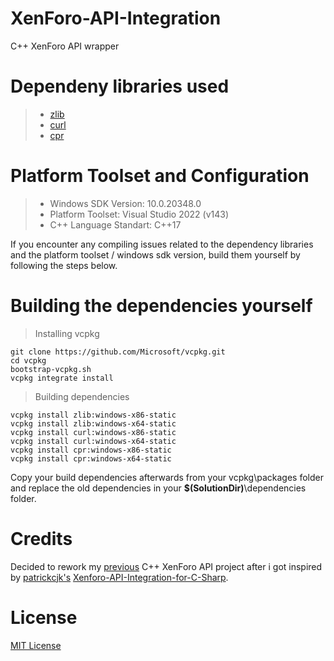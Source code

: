 # XenForo-API-Integration
C++ XenForo API wrapper

# Dependeny libraries used
>* [zlib](https://github.com/madler/zlib)
>* [curl](https://github.com/curl/curl)
>* [cpr](https://github.com/whoshuu/cpr)

# Platform Toolset and Configuration
>* Windows SDK Version: 10.0.20348.0
>* Platform Toolset: Visual Studio 2022 (v143)
>* C++ Language Standart: C++17

If you encounter any compiling issues related to the dependency libraries and the platform toolset / windows sdk version, build them yourself by following the steps below.

# Building the dependencies yourself
> Installing vcpkg
```shell
git clone https://github.com/Microsoft/vcpkg.git
cd vcpkg
bootstrap-vcpkg.sh
vcpkg integrate install
```
> Building dependencies
```shell
vcpkg install zlib:windows-x86-static
vcpkg install zlib:windows-x64-static
vcpkg install curl:windows-x86-static
vcpkg install curl:windows-x64-static
vcpkg install cpr:windows-x86-static
vcpkg install cpr:windows-x64-static
```
Copy your build dependencies afterwards from your vcpkg\packages folder and replace the old dependencies in your **$(SolutionDir)**\dependencies folder.


# Credits
Decided to rework my [previous](https://github.com/gandaalv/CPP-XenForo-Loader) C++ XenForo API project after i got inspired by [patrickcjk's](https://github.com/patrickcjk) [Xenforo-API-Integration-for-C-Sharp](https://github.com/patrickcjk/Xenforo-API-Integration-for-C-Sharp).

# License
[MIT License](https://github.com/gandaalv/XenForo-API-Integration/blob/main/LICENSE)
